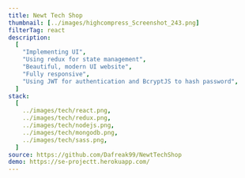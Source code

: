 ```yaml
---
title: Newt Tech Shop
thumbnail: [../images/highcompress_Screenshot_243.png]
filterTag: react
description:
  [
    "Implementing UI",
    "Using redux for state management",
    "Beautiful, modern UI website",
    "Fully responsive",
    "Using JWT for authentication and BcryptJS to hash password",
  ]
stack:
  [
    ../images/tech/react.png,
    ../images/tech/redux.png,
    ../images/tech/nodejs.png,
    ../images/tech/mongodb.png,
    ../images/tech/sass.png,
  ]
source: https://github.com/Dafreak99/NewtTechShop
demo: https://se-projectt.herokuapp.com/
---
```

